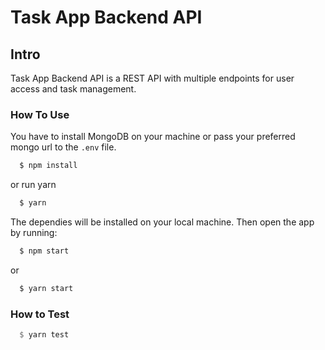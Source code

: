 # Task App Backend API

## Intro
Task App Backend API is a REST API with multiple endpoints for user access and task management.

### How To Use
You have to install MongoDB on your machine or pass your preferred mongo url to the `.env` file.
```sh
  $ npm install
```
or run yarn
```sh
  $ yarn
```
The dependies will be installed on your local machine. Then open the app by running:
```sh
  $ npm start
```
or
```sh
  $ yarn start
```

### How to Test
```hs
  $ yarn test
